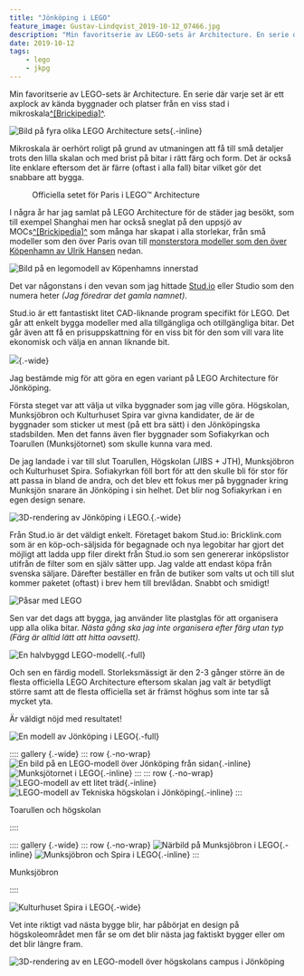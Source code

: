 ```yaml
---
title: "Jönköping i LEGO"
feature_image: Gustav-Lindqvist_2019-10-12_07466.jpg
description: "Min favoritserie av LEGO-sets är Architecture. En serie där varje set är ett axplock av kända byggnader och platser från en viss stad i…"
date: 2019-10-12
tags:
    - lego
    - jkpg
---
```


Min favoritserie av LEGO-sets är Architecture. En serie där varje set är ett axplock av kända byggnader och platser från en viss stad i mikroskala[^\[Brickipedia\]^](https://lego.fandom.com/wiki/Microscale).

![Bild på fyra olika LEGO Architecture sets](image.png){.-inline}

Mikroskala är oerhört roligt på grund av utmaningen att få till små detaljer trots den lilla skalan och med brist på bitar i rätt färg och form. Det är också lite enklare eftersom det är färre (oftast i alla fall) bitar vilket gör det snabbare att bygga.

<figure class="kg-card kg-image-card kg-card-hascaption"><img src="Lego-Architecture-Paris.jpg" class="kg-image" alt loading="lazy"> <figcaption>Officiella setet för Paris i LEGO™ Architecture</figcaption>
</figure>

I några år har jag samlat på LEGO Architecture för de städer jag besökt, som till exempel Shanghai men har också sneglat på den uppsjö av MOCs[^\[Brickipedia\]^](https://lego.fandom.com/wiki/List_of_LEGO_Abbreviations) som många har skapat i alla storlekar, från små modeller som den över Paris ovan till [monsterstora modeller som den över Köpenhamn av Ulrik Hansen](https://imgur.com/gallery/Ezj1L) nedan.

![Bild på en legomodell av Köpenhamns innerstad](LEGO_Microscale_Copenhagen_Ulrik-Hansen.jpg "[Köpenhamn i mikroskala av Ulrik Hansen](https://www.alllegro.dk/)")

Det var någonstans i den vevan som jag hittade [Stud.io](https://stud.io) eller Studio som den numera heter _(Jag föredrar det gamla namnet)_.

Stud.io är ett fantastiskt litet CAD-liknande program specifikt för LEGO. Det går att enkelt bygga modeller med alla tillgängliga och otillgängliga bitar. Det går även att få en prisuppskattning för en viss bit för den som vill vara lite ekonomisk och välja en annan liknande bit.

![](image-2.png){.-wide}

Jag bestämde mig för att göra en egen variant på LEGO Architecture för Jönköping.

Första steget var att välja ut vilka byggnader som jag ville göra. Högskolan, Munksjöbron och Kulturhuset Spira var givna kandidater, de är de byggnader som sticker ut mest (på ett bra sätt) i den Jönköpingska stadsbilden. Men det fanns även fler byggnader som Sofiakyrkan och Toarullen (Munksjötornet) som skulle kunna vara med.

De jag landade i var till slut Toarullen, Högskolan (JIBS + JTH), Munksjöbron och Kulturhuset Spira. Sofiakyrkan föll bort för att den skulle bli för stor för att passa in bland de andra, och det blev ett fokus mer på byggnader kring Munksjön snarare än Jönköping i sin helhet. Det blir nog Sofiakyrkan i en egen design senare.

![3D-rendering av Jönköping i LEGO.](JKPG-Skyline.Finished.Cropped-1.png "Rendering av färdig design från Stud.io"){.-wide}

Från Stud.io är det väldigt enkelt. Företaget bakom Stud.io: Bricklink.com som är en köp-och-säljsida för begagnade och nya legobitar har gjort det möjligt att ladda upp filer direkt från Stud.io som sen genererar inköpslistor utifrån de filter som en själv sätter upp. Jag valde att endast köpa från svenska säljare. Därefter beställer en från de butiker som valts ut och till slut kommer paketet (oftast) i brev hem till brevlådan. Snabbt och smidigt!

![Påsar med LEGO](20191008_165857_2.jpg "Första leveransen av bitar")

Sen var det dags att bygga, jag använder lite plastglas för att organisera upp alla olika bitar. _Nästa gång ska jag inte organisera efter färg utan typ (Färg är alltid lätt att hitta oavsett)._

![En halvbyggd LEGO-modell](20191009_140522_2-1.jpg "Konstruktion"){.-full}

Och sen en färdig modell. Storleksmässigt är den 2-3 gånger större än de flesta officiella LEGO Architecture eftersom skalan jag valt är betydligt större samt att de flesta officiella set är främst höghus som inte tar så mycket yta.

Är väldigt nöjd med resultatet!

![En modell av Jönköping i LEGO](Gustav-Lindqvist_2019-10-12_07462.jpg "Färdigbyggt!"){.-full}

:::: gallery {.-wide}
::: row {.-no-wrap}
![En bild på en LEGO-modell över Jönköping från sidan](Gustav-Lindqvist_2019-10-12_07466-1.jpg){.-inline}
![Munksjötornet i LEGO](Gustav-Lindqvist_2019-10-12_07465.jpg){.-inline}
:::
::: row {.-no-wrap}
![LEGO-modell av ett litet träd](Gustav-Lindqvist_2019-10-09_07440.jpg){.-inline}
![LEGO-modell av Tekniska högskolan i Jönköping](Gustav-Lindqvist_2019-10-12_07467.jpg){.-inline}
:::

<figcaption><p>Toarullen och högskolan</p></figcaption>
::::

:::: gallery {.-wide}
::: row {.-no-wrap}
![Närbild på Munksjöbron i LEGO](Gustav-Lindqvist_2019-10-09_07442-1.jpg){.-inline}
![Munksjöbron och Spira i LEGO](Gustav-Lindqvist_2019-10-12_07471-2.jpg){.-inline}
:::

<figcaption><p>Munksjöbron</p></figcaption>
::::

![Kulturhuset Spira i LEGO](Gustav-Lindqvist_2019-10-12_07473-1.jpg "Kulturhuset Spira"){.-wide}

Vet inte riktigt vad nästa bygge blir, har påbörjat en design på högskoleområdet men får se om det blir nästa jag faktiskt bygger eller om det blir längre fram.

![3D-rendering av en LEGO-modell över högskolans campus i Jönköping](J-nk-pingUniversity.WIP-1.png)
